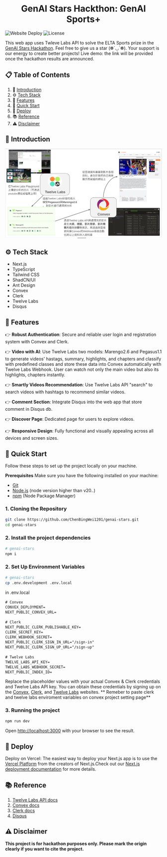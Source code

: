 <h1 align="center">GenAI Stars Hackthon: GenAI Sports+</h1>

![Website Deploy](https://deploy-badge.vercel.app/?url=https://genai-stars.vercel.app/&name=genai-stars)
![License](https://img.shields.io/badge/license-MIT-blue)

This web app uses Twleve Labs API to solve the ELTA Sports prize in the <a href="https://genaistars.org.tw/" target="_blank">GenAI Stars Hackathon</a>. Feel free to give us a star (❁´◡`❁). Your support is our energy to create better projects! Live demo: the link will be provided once the hackathon results are announced.

## 📋 <a name="table">Table of Contents</a>

1. 🤖 [Introduction](#introduction)
2. ⚙️ [Tech Stack](#tech-stack)
3. 🔋 [Features](#features)
4. 🤸 [Quick Start](#quick-start)
5. 🚀 [Deploy](#deploy)
6. 📚 [Reference](#reference)
7. ⚠️ [Disclaimer](#disclaimer)

## <a name="introduction">🤖 Introduction</a>

![flow](/public/images/flow.png)

## <a name="tech-stack">⚙️ Tech Stack</a>

- Next.js
- TypeScript
- Tailwind CSS
- ShadCN/UI
- Ant Design
- Convex
- Clerk
- Twelve Labs
- Disqus

## <a name="features">🔋 Features</a>

👉 **Robust Authentication**: Secure and reliable user login and registration system with Convex and Clerk.

👉 **Video with AI**: Use Twelve Labs two models: Marengo2.6 and Pegasus1.1 to generate videos' hastags, summary, highlights, and chapters and classify with predefined classes and store these data into Convex automatically with Twelve Labs Webhook. User can watch not only the main video but also its highlights, chapters instantly.

👉 **Smartly Videos Recommendation**: Use Twelve Labs API "search" to search videos with hashtags to recommend similar videos.

👉 **Comment Section**: Integrate Disqus into the web app that store comment in Disqus db.

👉 **Discover Page**: Dedicated page for users to explore videos.

👉 **Responsive Design**: Fully functional and visually appealing across all devices and screen sizes.

## <a name="quick-start">🤸 Quick Start</a>

Follow these steps to set up the project locally on your machine.

**Prerequisites**
Make sure you have the following installed on your machine:

- [Git](https://git-scm.com/)
- [Node.js](https://nodejs.org/en) (node version higher than v20._._)
- [npm](https://www.npmjs.com/) (Node Package Manager)

### 1. Cloning the Repository

```bash
git clone https://github.com/ChenBingWei1201/genai-stars.git
cd genai-stars
```

### 2. Install the project dependencies

```bash
# genai-stars
npm i
```

### 2. Set Up Environment Variables

```bash
# genai-stars
cp .env.development .env.local
```

in .env.local

```env
# Convex
CONVEX_DEPLOYMENT=
NEXT_PUBLIC_CONVEX_URL=

# Clerk
NEXT_PUBLIC_CLERK_PUBLISHABLE_KEY=
CLERK_SECRET_KEY=
CLERK_WEBHOOK_SECRET=
NEXT_PUBLIC_CLERK_SIGN_IN_URL="/sign-in"
NEXT_PUBLIC_CLERK_SIGN_UP_URL="/sign-up"

# Twelve Labs
TWELVE_LABS_API_KEY=
TWELVE_LABS_WEBHOOK_SECRET=
NEXT_PUBLIC_INDEX_ID=
```

Replace the placeholder values with your actual Convex & Clerk credentials and Twelve Labs API key. You can obtain these credentials by signing up on the [Convex](https://www.convex.dev/), [Clerk](https://clerk.com/), and [Twelve Labs](https://www.twelvelabs.io/) websites.
** Remeber to paste clerk and twelve labs enviroment variables on convex project setting page**

### 3. Running the project

```bash
npm run dev
```

Open [http://localhost:3000](http://localhost:3000) with your browser to see the result.

## <a name="deploy">🚀 Deploy </a>

Deploy on Vercel:
The easiest way to deploy your Next.js app is to use the [Vercel Platform](https://vercel.com/new?utm_medium=default-template&filter=next.js&utm_source=create-next-app&utm_campaign=create-next-app-readme) from the creators of Next.js.Check out our [Next.js deployment documentation](https://nextjs.org/docs/deployment) for more details.

## <a name="reference">📚 Reference</a>

1. [Twelve Labs API docs](https://docs.twelvelabs.io/reference/api-reference)
2. [Convex docs](https://docs.convex.dev/quickstart/nextjs)
3. [Clerk docs](https://clerk.com/docs/quickstarts/nextjs)
4. [Disqus](https://disqus.com/)

## <a name="disclaimer">⚠️ Disclaimer</a>

**This project is for hackathon purposes only. Please mark the origin clearly if you want to cite the project.**